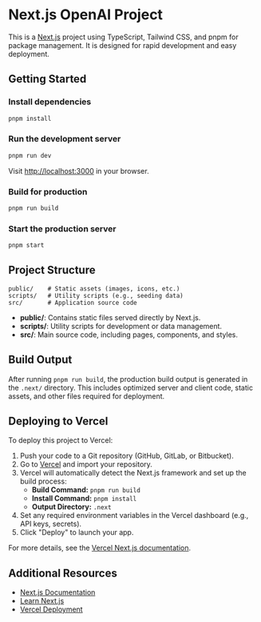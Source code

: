 
# Next.js OpenAI Project

This is a [Next.js](https://nextjs.org/) project using TypeScript, Tailwind CSS, and pnpm for package management. It is designed for rapid development and easy deployment.

## Getting Started

### Install dependencies

```bash
pnpm install
```

### Run the development server

```bash
pnpm run dev
```

Visit [http://localhost:3000](http://localhost:3000) in your browser.

### Build for production

```bash
pnpm run build
```

### Start the production server

```bash
pnpm start
```



## Project Structure

```
public/    # Static assets (images, icons, etc.)
scripts/   # Utility scripts (e.g., seeding data)
src/       # Application source code
```

- **public/**: Contains static files served directly by Next.js.
- **scripts/**: Utility scripts for development or data management.
- **src/**: Main source code, including pages, components, and styles.

## Build Output

After running `pnpm run build`, the production build output is generated in the `.next/` directory. This includes optimized server and client code, static assets, and other files required for deployment.

## Deploying to Vercel

To deploy this project to Vercel:

1. Push your code to a Git repository (GitHub, GitLab, or Bitbucket).
2. Go to [Vercel](https://vercel.com/) and import your repository.
3. Vercel will automatically detect the Next.js framework and set up the build process:
	- **Build Command:** `pnpm run build`
	- **Install Command:** `pnpm install`
	- **Output Directory:** `.next`
4. Set any required environment variables in the Vercel dashboard (e.g., API keys, secrets).
5. Click "Deploy" to launch your app.

For more details, see the [Vercel Next.js documentation](https://vercel.com/docs/frameworks/nextjs).

## Additional Resources

- [Next.js Documentation](https://nextjs.org/docs)
- [Learn Next.js](https://nextjs.org/learn)
- [Vercel Deployment](https://vercel.com/new)
